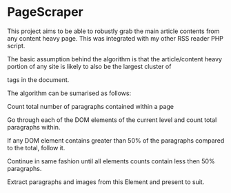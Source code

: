 # PageScraper
This project aims to be able to robustly grab the main article contents from any content heavy page. This was integrated with my other RSS reader PHP script.

The basic assumption behind the algorithm is that the article/content heavy portion of any site is likely to also be the largest cluster of <p> tags in the document.

The algorithm can be sumarised as follows:

Count total number of paragraphs contained within a page

Go through each of the DOM elements of the current level and count total paragraphs within.

If any DOM element contains greater than 50% of the paragraphs compared to the total, follow it.

Continue in same fashion until all elements counts contain less then 50% paragraphs.

Extract paragraphs and images from this Element and present to suit.
